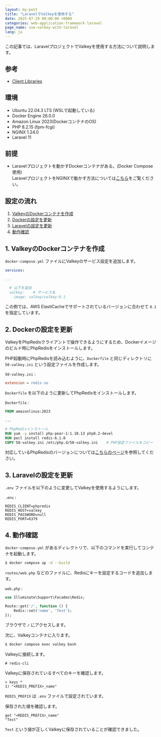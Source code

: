 ```yaml
---
layout: my-post
title: "LaravelでValkeyを使用する"
date: 2025-07-29 00:00:00 +0000
categories: web-application-framework laravel
page_name: use-valkey-with-laravel
lang: ja
---
```


この記事では、LaravelプロジェクトでValkeyを使用する方法について説明します。

## 参考
- [Client Libraries](https://valkey.io/clients/)

## 環境
- Ubuntu 22.04.3 LTS (WSLで起動している)
- Docker Engine 26.0.0
- Amazon Linux 2023(DockerコンテナのOS)
- PHP 8.2.15 (fpm-fcgi)
- NGINX 1.24.0
- Laravel 11

## 前提
- Laravelプロジェクトを動かすDockerコンテナがある。(Docker Compose使用)  
LaravelプロジェクトをNGINXで動かす方法については[こちら](/web-application-framework/laravel/running-laravel-project-on-nginx)をご覧ください。

## 設定の流れ
1. [ValkeyのDockerコンテナを作成](#1-valkeyのdockerコンテナを作成)
2. [Dockerの設定を更新](#2-dockerの設定を更新)
3. [Laravelの設定を更新](#3-laravelの設定を更新)
4. [動作確認](#4-動作確認)

## 1. ValkeyのDockerコンテナを作成
`docker-compose.yml` ファイルにValkeyのサービス設定を追加します。

```yml
services:

...

  # 以下を追加
  valkey:    # サービス名
    image: valkey/valkey:8.1
```

この例では、AWS ElastiCacheでサポートされているバージョンに合わせて `8.1` を指定しています。

## 2. Dockerの設定を更新
ValkeyをPhpRedisクライアントで操作できるようにするため、Dockerイメージのビルド時にPhpRedisをインストールします。

PHP起動時にPhpRedisを読み込むように、`Dockerfile` と同じディレクトリに `50-valkey.ini` という設定ファイルを作成します。

`50-valkey.ini` :

```ini
extension = redis.so
```

`Dockerfile` を以下のように更新してPhpRedisをインストールします。

`Dockerfile` :

```dockerfile
FROM amazonlinux:2023

...

# PhpRedisインストール
RUN yum -y install php-pear-1:1.10.13 php8.2-devel
RUN pecl install redis-6.1.0
COPY 50-valkey.ini /etc/php.d/50-valkey.ini    # PHP設定ファイルをコピー
```

対応しているPhpRedisのバージョンについては[こちらのページ](https://valkey.io/clients/)を参照してください。

## 3. Laravelの設定を更新
`.env` ファイルを以下のように変更してValkeyを使用するようにします。

`.env` :

```
REDIS_CLIENT=phpredis
REDIS_HOST=valkey
REDIS_PASSWORD=null
REDIS_PORT=6379
```

## 4. 動作確認
`docker-compose.yml` があるディレクトリで、以下のコマンドを実行してコンテナを起動します。

```bash
$ docker compose up -d --build
```

`routes/web.php` などのファイルに、Redisにキーを設定するコードを追加します。

`web.php` :

```php
use Illuminate\Support\Facades\Redis;

Route::get('/', function () {
    Redis::set('name', 'Test');
});
```

ブラウザで `/` にアクセスします。

次に、Valkeyコンテナに入ります。

```bash
$ docker compose exec valkey bash
```

Valkeyに接続します。

```
# redis-cli
```

Valkeyに保存されているすべてのキーを確認します。

```
> keys *
1) "<REDIS_PREFIX>_name"
```

`REDIS_PREFIX` は `.env` ファイルで設定されています。

保存された値を確認します。

```
get "<REDIS_PREFIX>_name"
"Test"
```

`Test` という値が正しくValkeyに保存されていることが確認できました。